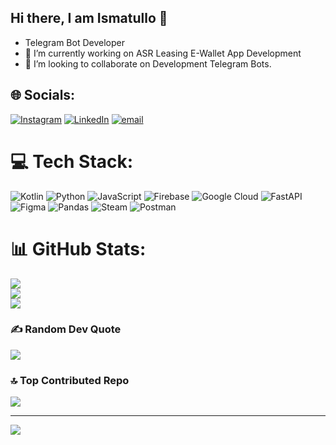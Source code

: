 ## Hi there, I am Ismatullo 👋

- Telegram Bot Developer</br>
- 🔭 I’m currently working on ASR Leasing E-Wallet App Development </br>
- 👯 I’m looking to collaborate on Development Telegram Bots.</br>



## 🌐 Socials:
[![Instagram](https://img.shields.io/badge/Instagram-%23E4405F.svg?logo=Instagram&logoColor=white)](https://instagram.com/ismat.ullo) [![LinkedIn](https://img.shields.io/badge/LinkedIn-%230077B5.svg?logo=linkedin&logoColor=white)](https://linkedin.com/in/ismatullo-mukhamedzhanov) [![email](https://img.shields.io/badge/Email-D14836?logo=gmail&logoColor=white)](mailto:mukhamejanov.ismat@gmail.com) 

# 💻 Tech Stack:
![Kotlin](https://img.shields.io/badge/kotlin-%237F52FF.svg?style=for-the-badge&logo=kotlin&logoColor=white) ![Python](https://img.shields.io/badge/python-3670A0?style=for-the-badge&logo=python&logoColor=ffdd54) ![JavaScript](https://img.shields.io/badge/javascript-%23323330.svg?style=for-the-badge&logo=javascript&logoColor=%23F7DF1E) ![Firebase](https://img.shields.io/badge/firebase-%23039BE5.svg?style=for-the-badge&logo=firebase) ![Google Cloud](https://img.shields.io/badge/GoogleCloud-%234285F4.svg?style=for-the-badge&logo=google-cloud&logoColor=white) ![FastAPI](https://img.shields.io/badge/FastAPI-005571?style=for-the-badge&logo=fastapi) ![Figma](https://img.shields.io/badge/figma-%23F24E1E.svg?style=for-the-badge&logo=figma&logoColor=white) ![Pandas](https://img.shields.io/badge/pandas-%23150458.svg?style=for-the-badge&logo=pandas&logoColor=white) ![Steam](https://img.shields.io/badge/steam-%23000000.svg?style=for-the-badge&logo=steam&logoColor=white) ![Postman](https://img.shields.io/badge/Postman-FF6C37?style=for-the-badge&logo=postman&logoColor=white)
# 📊 GitHub Stats:
![](https://github-readme-stats.vercel.app/api?username=Ismatik&theme=dark&hide_border=false&include_all_commits=false&count_private=false)<br/>
![](https://nirzak-streak-stats.vercel.app/?user=Ismatik&theme=dark&hide_border=false)<br/>
![](https://github-readme-stats.vercel.app/api/top-langs/?username=Ismatik&theme=dark&hide_border=false&include_all_commits=false&count_private=false&layout=compact)

### ✍️ Random Dev Quote
![](https://quotes-github-readme.vercel.app/api?type=horizontal&theme=radical)

### 🔝 Top Contributed Repo
![](https://github-contributor-stats.vercel.app/api?username=Ismatik&limit=5&theme=dark&combine_all_yearly_contributions=true)

---
[![](https://visitcount.itsvg.in/api?id=Ismatik&icon=0&color=0)](https://visitcount.itsvg.in)

